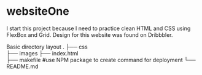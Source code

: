# websiteOne

I start this project because I need to practice clean HTML and CSS using FlexBox and Grid.
Design for this website was found on Dribbbler.

Basic directory layout
.
├── css  
├── images
├── index.html  
├── makefile #use NPM package to create command for deployment
└── README.md
